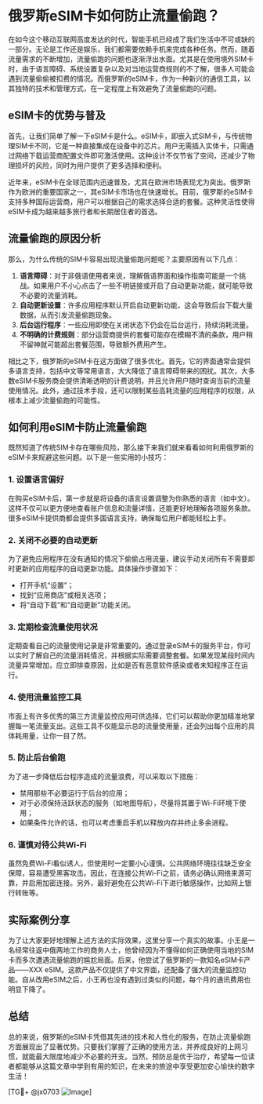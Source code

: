 # 俄罗斯eSIM卡如何防止流量偷跑？

在如今这个移动互联网高度发达的时代，智能手机已经成了我们生活中不可或缺的一部分。无论是工作还是娱乐，我们都需要依赖手机来完成各种任务。然而，随着流量需求的不断增加，流量偷跑的问题也逐渐浮出水面。尤其是在使用境外SIM卡时，由于语言障碍、系统设置复杂以及对当地运营商规则的不了解，很多人可能会遇到流量偷偷被扣费的情况。而俄罗斯的eSIM卡，作为一种新兴的通信工具，以其独特的技术和管理方式，在一定程度上有效避免了流量偷跑的问题。

## eSIM卡的优势与普及

首先，让我们简单了解一下eSIM卡是什么。eSIM卡，即嵌入式SIM卡，与传统物理SIM卡不同，它是一种直接集成在设备中的芯片。用户无需插入实体卡，只需通过网络下载运营商配置文件即可激活使用。这种设计不仅节省了空间，还减少了物理损坏的风险，同时为用户提供了更多选择和便利。

近年来，eSIM卡在全球范围内迅速普及，尤其在欧洲市场表现尤为突出。俄罗斯作为欧洲的重要国家之一，其eSIM卡市场也在快速增长。目前，俄罗斯的eSIM卡支持多种国际运营商，用户可以根据自己的需求选择合适的套餐。这种灵活性使得eSIM卡成为越来越多旅行者和长期居住者的首选。

## 流量偷跑的原因分析

那么，为什么传统的SIM卡容易出现流量偷跑问题呢？主要原因有以下几点：

1. **语言障碍**：对于非俄语使用者来说，理解俄语界面和操作指南可能是一个挑战。如果用户不小心点击了一些不明链接或开启了自动更新功能，就可能导致不必要的流量消耗。
2. **自动更新设置**：许多应用程序默认开启自动更新功能，这会导致后台下载大量数据，从而引发流量偷跑现象。
3. **后台运行程序**：一些应用即使在关闭状态下仍会在后台运行，持续消耗流量。
4. **不明确的计费规则**：部分运营商提供的套餐可能存在模糊不清的条款，用户稍不留神就可能超出套餐范围，导致额外费用产生。

相比之下，俄罗斯的eSIM卡在这方面做了很多优化。首先，它的界面通常会提供多语言支持，包括中文等常用语言，大大降低了语言障碍带来的困扰。其次，大多数eSIM卡服务商会提供清晰透明的计费说明，并且允许用户随时查询当前的流量使用情况。此外，通过技术手段，还可以限制某些高耗流量的应用程序的权限，从根本上减少流量偷跑的可能性。

## 如何利用eSIM卡防止流量偷跑

既然知道了传统SIM卡存在哪些风险，那么接下来我们就来看看如何利用俄罗斯的eSIM卡来规避这些问题。以下是一些实用的小技巧：

### 1. 设置语言偏好
在购买eSIM卡后，第一步就是将设备的语言设置调整为你熟悉的语言（如中文）。这样不仅可以更方便地查看账户信息和流量详情，还能更好地理解各项服务条款。很多eSIM卡提供商都会提供多国语言支持，确保每位用户都能轻松上手。

### 2. 关闭不必要的自动更新
为了避免应用程序在没有通知的情况下偷偷占用流量，建议手动关闭所有不需要即时更新的应用程序的自动更新功能。具体操作步骤如下：
- 打开手机“设置”；
- 找到“应用商店”或相关选项；
- 将“自动下载”和“自动更新”功能关闭。

### 3. 定期检查流量使用状况
定期查看自己的流量使用记录是非常重要的。通过登录eSIM卡的服务平台，你可以实时了解自己的流量消耗情况，并根据实际需要调整套餐。如果发现某段时间内流量异常增加，应立即排查原因，比如是否有恶意软件感染或者未知程序正在运行。

### 4. 使用流量监控工具
市面上有许多优秀的第三方流量监控应用可供选择，它们可以帮助你更加精准地掌握每一笔流量支出。这些工具不仅能显示总的流量使用量，还会列出每个应用的具体耗用量，让你一目了然。

### 5. 防止后台偷跑
为了进一步降低后台程序造成的流量浪费，可以采取以下措施：
- 禁用那些不必要运行于后台的应用；
- 对于必须保持活跃状态的服务（如地图导航），尽量将其置于Wi-Fi环境下使用；
- 如果条件允许的话，也可以考虑重启手机以释放内存并终止多余进程。

### 6. 谨慎对待公共Wi-Fi
虽然免费Wi-Fi看似诱人，但使用时一定要小心谨慎。公共网络环境往往缺乏安全保障，容易遭受黑客攻击。因此，在连接公共Wi-Fi之前，请务必确认网络来源可靠，并启用加密连接。另外，最好避免在公共Wi-Fi下进行敏感操作，比如网上银行转账等。

## 实际案例分享

为了让大家更好地理解上述方法的实际效果，这里分享一个真实的故事。小王是一名经常往返中俄两地工作的商务人士，他曾经因为不懂得如何正确使用当地的SIM卡而多次遭遇流量偷跑的尴尬局面。后来，他尝试了俄罗斯的一款知名eSIM卡产品——XXX eSIM。这款产品不仅提供了中文界面，还配备了强大的流量监控功能。自从改用eSIM之后，小王再也没有遇到过类似的问题，每个月的通讯费用也明显下降了。

## 总结

总的来说，俄罗斯的eSIM卡凭借其先进的技术和人性化的服务，在防止流量偷跑方面展现出了显著优势。只要我们掌握了正确的使用方法，并养成良好的上网习惯，就能最大限度地减少不必要的开支。当然，预防总是优于治疗，希望每一位读者都能够从这篇文章中学到有用的知识，在未来的旅途中享受更加安心愉快的数字生活！

[TG💪+ @jx0703 ![Image](https://github.com/user-attachments/assets/dbca1d08-cadb-493c-b0ec-ad6f7a83f270)]